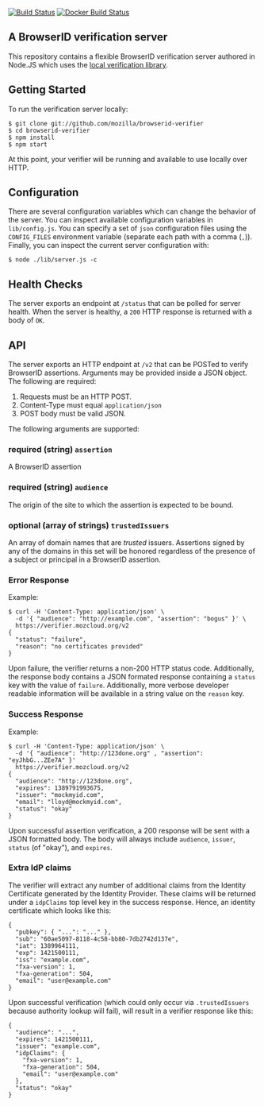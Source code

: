 [![Build Status](https://travis-ci.org/mozilla/browserid-verifier.svg?branch=master)](https://travis-ci.org/mozilla/browserid-verifier)
[![Docker Build Status](https://circleci.com/gh/mozilla/browserid-verifier/tree/master.svg?style=shield&circle-token=da8b9c7c4c778b238eeadb6d8bc695f2be4e22df)](https://circleci.com/gh/mozilla/browserid-verifier/tree/master)

## A BrowserID verification server

This repository contains a flexible BrowserID verification server authored in
Node.JS which uses the [local verification library](https://github.com/mozilla/browserid-local-verify).

## Getting Started

To run the verification server locally:

    $ git clone git://github.com/mozilla/browserid-verifier
    $ cd browserid-verifier
    $ npm install
    $ npm start

At this point, your verifier will be running and available to use locally over
HTTP.

## Configuration

There are several configuration variables which can change the behavior of the
server.  You can inspect available configuration variables in `lib/config.js`.
You can specify a set of `json` configuration files using the `CONFIG_FILES`
environment variable (separate each path with a comma (`,`)).  Finally, you can
inspect the current server configuration with:

    $ node ./lib/server.js -c

## Health Checks

The server exports an endpoint at `/status` that can be polled for server health.
When the server is healthy, a `200` HTTP response is returned with a body of `OK`.

## API

The server exports an HTTP endpoint at `/v2` that can be POSTed to verify BrowserID
assertions.  Arguments may be provided inside a JSON object.  The following are
required:

1. Requests must be an HTTP POST.
2. Content-Type must equal `application/json`
3. POST body must be valid JSON.

The following arguments are supported:

### **required** (string) `assertion`

A BrowserID assertion

### **required** (string) `audience`

The origin of the site to which the assertion is expected to be bound.

### **optional** (array of strings) `trustedIssuers`

An array of domain names that are *trusted* issuers.  Assertions
signed by any of the domains in this set will be honored regardless of
the presence of a subject or principal in a BrowserID assertion.

### Error Response

Example:

    $ curl -H 'Content-Type: application/json' \
      -d '{ "audience": "http://example.com", "assertion": "bogus" }' \
      https://verifier.mozcloud.org/v2
    {
      "status": "failure",
      "reason": "no certificates provided"
    }

Upon failure, the verifier returns a non-200 HTTP status code.  Additionally, the
response body contains a JSON formated response containing a `status` key with the
value of `failure`.  Additionally, more verbose developer readable information will
be available in a string value on the `reason` key.

### Success Response

Example:

    $ curl -H 'Content-Type: application/json' \
      -d '{ "audience": "http://123done.org" , "assertion": "eyJhbG...ZEe7A" }'
      https://verifier.mozcloud.org/v2
    {
      "audience": "http://123done.org",
      "expires": 1389791993675,
      "issuer": "mockmyid.com",
      "email": "lloyd@mockmyid.com",
      "status": "okay"
    }

Upon successful assertion verification, a 200 response will be sent with a JSON formatted body.
The body will always include `audience`, `issuer`, `status` (of "okay"), and `expires`. 

### Extra IdP claims

The verifier will extract any number of additional claims from the
Identity Certificate generated by the Identity Provider.  These claims
will be returned under a `idpClaims` top level key in the success response.  Hence, an identity 
certificate which looks like this:

    {
      "pubkey": { "...": "..." },
      "sub": "60ae5097-8118-4c58-bb80-7db2742d137e",
      "iat": 1389964111,
      "exp": 1421500111,
      "iss": "example.com",
      "fxa-version": 1,
      "fxa-generation": 504,
      "email": "user@example.com"
    }

Upon successful verification (which could only occur via `.trustedIssuers` because authority lookup will fail), will
result in a verifier response like this:

    {
      "audience": "...",
      "expires": 1421500111,
      "issuer": "example.com",
      "idpClaims": {
        "fxa-version": 1,
        "fxa-generation": 504,
        "email": "user@example.com"
      },
      "status": "okay"
    }
